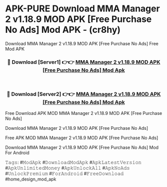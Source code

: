 # APK-PURE Download MMA Manager 2 v1.18.9 MOD APK [Free Purchase No Ads] Mod APK - (cr8hy)
Download MMA Manager 2 v1.18.9 MOD APK [Free Purchase No Ads] Free Mod APK

<div align="center">
<h3>🔴 Download [Server1] 👉👉 <a href="https://apk-comot.site?title=MMA_Manager_2_v1.18.9_MOD_APK_[Free_Purchase_No_Ads]">MMA Manager 2 v1.18.9 MOD APK [Free Purchase No Ads] Mod Apk</a></h3><br>

<h3>🔴 Download [Server2] 👉👉 <a href="https://apk-comot.site?title=MMA_Manager_2_v1.18.9_MOD_APK_[Free_Purchase_No_Ads]">MMA Manager 2 v1.18.9 MOD APK [Free Purchase No Ads] Mod Apk</a></h3>
</div>


Free Download APK MOD MMA Manager 2 v1.18.9 MOD APK [Free Purchase No Ads]

Download MMA Manager 2 v1.18.9 MOD APK [Free Purchase No Ads] 

Free APK MOD MMA Manager 2 v1.18.9 MOD APK [Free Purchase No Ads] 

Download MMA Manager 2 v1.18.9 MOD APK [Free Purchase No Ads] Mod For Android

𝚃𝚊𝚐𝚜: #𝙼𝚘𝚍𝙰𝚙𝚔 #𝙳𝚘𝚠𝚗𝚕𝚘𝚊𝚍𝙼𝚘𝚍𝙰𝚙𝚔 #𝙰𝚙𝚔𝙻𝚊𝚝𝚎𝚜𝚝𝚅𝚎𝚛𝚜𝚒𝚘𝚗 #𝙰𝚙𝚔𝚄𝚗𝚕𝚒𝚖𝚒𝚝𝚎𝚍𝙼𝚘𝚗𝚎𝚢 #𝙰𝚙𝚔𝚄𝚗𝚕𝚘𝚌𝚔𝙰𝚕𝚕 #𝙰𝚙𝚔𝙽𝚘𝙰𝚍𝚜 #𝚄𝚗𝚕𝚘𝚌𝚔𝙿𝚛𝚎𝚖𝚒𝚞𝚖 #𝙵𝚘𝚛𝙰𝚗𝚍𝚛𝚘𝚒𝚍 #𝙵𝚛𝚎𝚎𝙳𝚘𝚠𝚗𝚕𝚘𝚊𝚍 #home_design_mod_apk